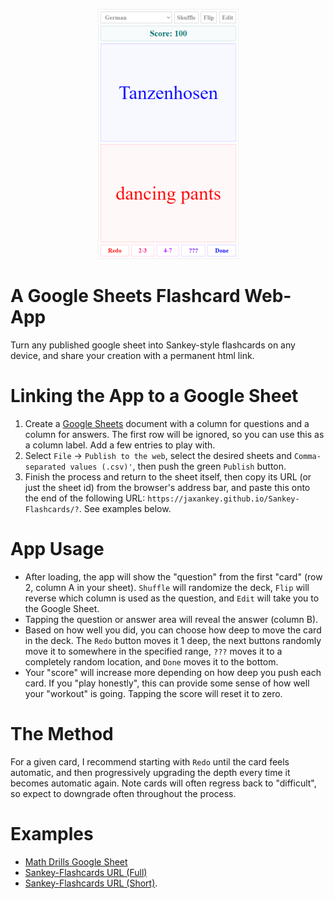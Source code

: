 <p align="center"><img src="https://github.com/jaxankey/Sankey-Flashcards/raw/main/screenshot.png"></p>

# A Google Sheets Flashcard Web-App

Turn any published google sheet into Sankey-style flashcards on any device, and share your creation with a permanent html link.

# Linking the App to a Google Sheet

 1. Create a [Google Sheets](https://docs.google.com/spreadsheets/u/0/) document with a column for questions and a column for answers. The first row will be ignored, so you can use this as a column label. Add a few entries to play with.
 2. Select `File` -> `Publish to the web`, select the desired sheets and `Comma-separated values (.csv)'`, then push the green `Publish` button.
 3. Finish the process and return to the sheet itself, then copy its URL (or just the sheet id) from the browser's address bar, and paste this onto the end of the following URL: `https://jaxankey.github.io/Sankey-Flashcards/?`. See examples below.

# App Usage

 * After loading, the app will show the "question" from the first "card" (row 2, column A in your sheet). `Shuffle` will randomize the deck, `Flip` will reverse which column is used as the question, and `Edit` will take you to the Google Sheet.
 * Tapping the question or answer area will reveal the answer (column B).
 * Based on how well you did, you can choose how deep to move the card in the deck. The `Redo` button moves it 1 deep, the next buttons randomly move it to somewhere in the specified range, `???` moves it to a completely random location, and `Done` moves it to the bottom.
 * Your "score" will increase more depending on how deep you push each card. If you "play honestly", this can provide some sense of how well your "workout" is going. Tapping the score will reset it to zero.

# The Method

For a given card, I recommend starting with `Redo` until the card feels automatic, and then progressively upgrading the depth every time it becomes automatic again. Note cards will often regress back to "difficult", so expect to downgrade often throughout the process. 

# Examples
 * [Math Drills Google Sheet](https://docs.google.com/spreadsheets/d/1IfWy8aefe9aNUO3OJ2bKv2Vtb28eEx2XUfMyYPiZv8c/)
 * [Sankey-Flashcards URL (Full)](https://jaxankey.github.io/Sankey-Flashcards/?https://docs.google.com/spreadsheets/d/1IfWy8aefe9aNUO3OJ2bKv2Vtb28eEx2XUfMyYPiZv8c/edit#gid=0)
 * [Sankey-Flashcards URL (Short)](https://jaxankey.github.io/Sankey-Flashcards/?1IfWy8aefe9aNUO3OJ2bKv2Vtb28eEx2XUfMyYPiZv8c).
